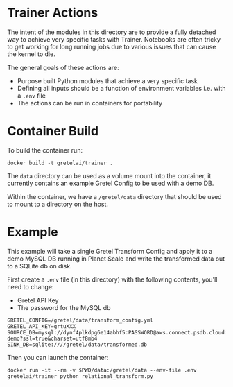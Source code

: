 # Trainer Actions

The intent of the modules in this directory are to provide a fully detached way to
achieve very specific tasks with Trainer. Notebooks are often tricky to get working
for long running jobs due to various issues that can cause the kernel to die.

The general goals of these actions are:

- Purpose built Python modules that achieve a very specific task
- Defining all inputs should be a function of environment variables i.e. with a `.env` file
- The actions can be run in containers for portability

# Container Build

To build the container run:

```
docker build -t gretelai/trainer .
```

The `data` directory can be used as a volume mount into the container, it currently
contains an example Gretel Config to be used with a demo DB.

Within the container, we have a `/gretel/data` directory that should be used to mount
to a directory on the host.

# Example

This example will take a single Gretel Transform Config and apply it to a demo MySQL DB
running in Planet Scale and write the transformed data out to a SQLite db on disk.

First create a `.env` file (in this directory) with the following contents, you'll need to change:

- Gretel API Key
- The password for the MySQL db

```
GRETEL_CONFIG=/gretel/data/transform_config.yml
GRETEL_API_KEY=grtuXXX
SOURCE_DB=mysql://dynf4plkdpg6e14abhf5:PASSWORD@aws.connect.psdb.cloud:3306/relational-demo?ssl=true&charset=utf8mb4
SINK_DB=sqlite:////gretel/data/transformed.db
```

Then you can launch the container:

```
docker run -it --rm -v $PWD/data:/gretel/data --env-file .env gretelai/trainer python relational_transform.py
```